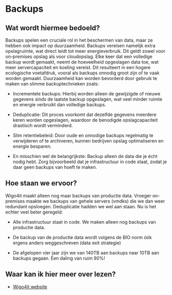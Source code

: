 # Backups

## Wat wordt hiermee bedoeld?
Backups spelen een cruciale rol in het beschermen van data, maar ze hebben ook impact op duurzaamheid. Backups vereisen namelijk extra opslagruimte, wat direct leidt tot meer energieverbruik. Dit geldt zowel voor on-premises opslag als voor cloudopslag. Elke keer dat een volledige backup wordt gemaakt, neemt de hoeveelheid opgeslagen data toe, wat meer servercapaciteit en koeling vereist. Dit resulteert in een hogere ecologische voetafdruk, vooral als backups onnodig groot zijn of te vaak worden gemaakt.
Duurzaamheid kan worden bevorderd door gebruik te maken van slimme backuptechnieken zoals:

- Incrementele backups: Hierbij worden alleen de gewijzigde of nieuwe gegevens sinds de laatste backup opgeslagen, wat veel minder ruimte en energie verbruikt dan volledige backups.

- Deduplicatie: Dit proces voorkomt dat dezelfde gegevens meerdere keren worden opgeslagen, waardoor de benodigde opslagcapaciteit drastisch wordt verminderd.

- Slim retentiebeleid: Door oude en onnodige backups regelmatig te verwijderen of te archiveren, kunnen bedrijven opslag optimaliseren en energie besparen.

- En misschien wel de belangrijkste: Backup alleen de data die je écht nodig hebt. Zorg bijvoorbeeld dat je infrastructuur in code staat, zodat je daar geen backups van hoeft te maken.

## Hoe staan we ervoor?
Wigo4it maakt alleen nog maar backups van productie data. Vroeger on-premises maakte we backups van gehele servers (vmdks) die we dan weer redundant opsloegen. Deduplicatie hadden we wel aan staan. Nu is het echter veel beter geregeld:

- Alle infrastructuur staat in code. We maken alleen nog backups van productie data. 

- De backup van de productie data wordt volgens de BIO norm óók ergens anders weggeschreven (data exit strategie)

- De afgelopen vier jaar zijn we van 140TB aan backups naar 10TB aan backups gegaan. Een daling van ruim 90%!

## Waar kan ik hier meer over lezen?
- [Wigo4it website](https://www.wigo4it.nl/)